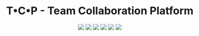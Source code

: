 <div align="center">
 
<h1 align="center">T•C•P - Team Collaboration Platform</h1>

[![](https://img.shields.io/badge/Made_with-Nodejs-red?style=for-the-badge&logo=node.js)](https://nodejs.org/en/)
[![](https://img.shields.io/badge/IDE-Visual_Studio_Code-purple?style=for-the-badge&logo=visual-studio-code)](https://code.visualstudio.com/  "Visual Studio Code")
[![](https://img.shields.io/badge/Database-MongoDB-green?style=for-the-badge&logo=mongodb)](mongodb.com "MongoDB")
[![](https://img.shields.io/badge/Made_with-Python-blue?style=for-the-badge&logo=python)](https://www.python.org/)
[![](https://img.shields.io/badge/Hosted_On-AWS-%23FF9900.svg?style=for-the-badge&logo=amazon-aws&logoColor=white)](https://www.python.org/)
[![](https://img.shields.io/badge/Authentication_Service-firebase-%23039BE5.svg?style=for-the-badge&logo=firebase)](https://www.python.org/)
</div>